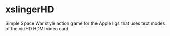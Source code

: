 # xslingerHD
Simple Space War style action game for the Apple IIgs that uses text modes of the vidHD HDMI video card.
